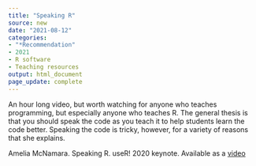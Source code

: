 ```yaml
---
title: "Speaking R"
source: new
date: "2021-08-12"
categories:
- "*Recommendation"
- 2021
- R software
- Teaching resources
output: html_document
page_update: complete
---
```


An hour long video, but worth watching for anyone who teaches programming, but especially anyone who teaches R. The general thesis is that you should speak the code as you teach it to help students learn the code better. Speaking the code is tricky, however, for a variety of reasons that she explains.

<!--more-->

Amelia McNamara. Speaking R. useR! 2020 keynote. Available as a [video][mcn1]

[mcn1]: https://www.youtube.com/watch?v=ckW9sSdIVAc&t=676s
